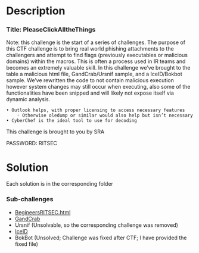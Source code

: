 # Description

### Title: PleaseClickAlltheThings

Note: this challenge is the start of a series of challenges. The purpose of this CTF challenge is to bring real world phishing attachments to the challengers and attempt to find flags (previously executables or malicious domains) within the macros. This is often a process used in IR teams and becomes an extremely valuable skill. In this challenge we’ve brought to the table a malicious html file, GandCrab/Ursnif sample, and a IceID/Bokbot sample. We’ve rewritten the code to not contain malicious execution however system changes may still occur when executing, also some of the functionalities have been snipped and will likely not expose itself via dynamic analysis.

```
• Outlook helps, with proper licensing to access necessary features
    ◦ Otherwise oledump or similar would also help but isn’t necessary
• CyberChef is the ideal tool to use for decoding
```
This challenge is brought to you by SRA

PASSWORD: RITSEC

# Solution

Each solution is in the corresponding folder

### Sub-challenges
- [BegineersRITSEC.html](/RITSEC-2021/forensics/BeginnersRITSEC.html/solve.md)
- [GandCrab](/RITSEC-2021/forensics/GandCrab_Ursnif/solve.md)
- Ursnif (Unsolvable, so the corresponding challenge was removed)
- [IceID](/RITSEC-2021/forensics/IceID_BokBot/solve_IceId.md)
- BokBot (Unsolved; Challenge was fixed after CTF; I have provided the fixed file)
